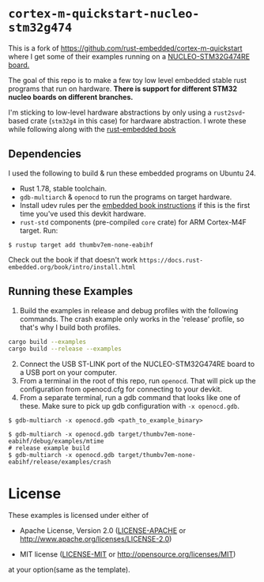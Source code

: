 # `cortex-m-quickstart-nucleo-stm32g474`

This is a fork of https://github.com/rust-embedded/cortex-m-quickstart where I
get some of their examples running on a [NUCLEO-STM32G474RE
board.](https://www.st.com/en/evaluation-tools/nucleo-g474re.html)

The goal of this repo is to make a few toy low level embedded stable rust programs that run on hardware. **There is support for different STM32 nucleo boards on different branches.**

I'm sticking to low-level hardware abstractions by only using a `rust2svd`-based
crate (`stm32g4` in this case) for hardware abstraction.
I wrote these while following along with the [rust-embedded
book](https://docs.rust-embedded.org/book/start/hardware.html)

## Dependencies

I used the following to build & run these embedded programs on Ubuntu 24.

- Rust 1.78, stable toolchain.
- `gdb-multiarch` & `openocd` to run the programs on target hardware.
- Install udev rules per the [embedded book instructions](https://docs.rust-embedded.org/book/intro/install/linux.html#udev-rules) if this is the first time you've used
this devkit hardware.
- `rust-std` components (pre-compiled `core` crate) for ARM Cortex-M4F
  target. Run:

``` console
$ rustup target add thumbv7em-none-eabihf
```

Check out the book if that doesn't work `https://docs.rust-embedded.org/book/intro/install.html`

## Running these Examples

1. Build the examples in release and debug profiles with the following commands.
   The crash example only works in the 'release' profile, so that's why I build
   both profiles.
``` bash
cargo build --examples
cargo build --release --examples
```
2. Connect the USB ST-LINK port of the NUCLEO-STM32G474RE board to a USB port
  on your computer.
3. From a terminal in the root of this repo, run `openocd`. That will pick up
  the configuration from openocd.cfg for connecting to your devkit.
4. From a separate terminal, run a gdb command that looks like one of these.
 Make sure to pick up gdb configuration with `-x openocd.gdb`.
``` console
$ gdb-multiarch -x openocd.gdb <path_to_example_binary>

$ gdb-multiarch -x openocd.gdb target/thumbv7em-none-eabihf/debug/examples/mtime
# release example build
$ gdb-multiarch -x openocd.gdb target/thumbv7em-none-eabihf/release/examples/crash
```

# License

These examples is licensed under either of

- Apache License, Version 2.0 ([LICENSE-APACHE](LICENSE-APACHE) or
  http://www.apache.org/licenses/LICENSE-2.0)

- MIT license ([LICENSE-MIT](LICENSE-MIT) or http://opensource.org/licenses/MIT)

at your option(same as the template).
